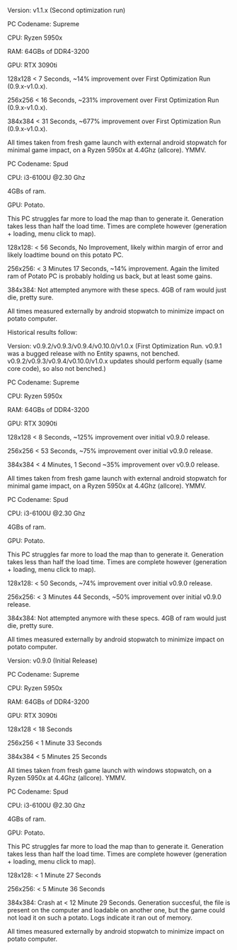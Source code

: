 Version: v1.1.x (Second optimization run)

PC Codename: Supreme

CPU: Ryzen 5950x

RAM: 64GBs of DDR4-3200

GPU: RTX 3090ti

128x128 < 7 Seconds, ~14% improvement over First Optimization Run (0.9.x-v1.0.x).

256x256 < 16 Seconds, ~231% improvement over First Optimization Run (0.9.x-v1.0.x).

384x384 < 31 Seconds, ~677% improvement over First Optimization Run (0.9.x-v1.0.x).

All times taken from fresh game launch with external android stopwatch for minimal game impact, on a Ryzen 5950x at 4.4Ghz (allcore).  YMMV.

PC Codename: Spud

CPU: i3-6100U @2.30 Ghz

4GBs of ram.  

GPU: Potato.

This PC struggles far more to load the map than to generate it.  Generation takes less than half the load time.  Times are complete however (generation + loading, menu click to map).

128x128: < 56 Seconds, No Improvement, likely within margin of error and likely loadtime bound on this potato PC.

256x256: < 3 Minutes 17 Seconds, ~14% improvement.  Again the limited ram of Potato PC is probably holding us back, but at least some gains.

384x384: Not attempted anymore with these specs.  4GB of ram would just die, pretty sure.

All times measured externally by android stopwatch to minimize impact on potato computer.

Historical results follow:

Version: v0.9.2/v0.9.3/v0.9.4/v0.10.0/v1.0.x (First Optimization Run. v0.9.1 was a bugged release with no Entity spawns, not benched.  v0.9.2/v0.9.3/v0.9.4/v0.10.0/v1.0.x updates should perform equally (same core code), so also not benched.)

PC Codename: Supreme

CPU: Ryzen 5950x

RAM: 64GBs of DDR4-3200

GPU: RTX 3090ti

128x128 < 8 Seconds, ~125% improvement over initial v0.9.0 release.

256x256 < 53 Seconds, ~75% improvement over initial v0.9.0 release.

384x384 < 4 Minutes, 1 Second ~35% improvement over v0.9.0 release.

All times taken from fresh game launch with external android stopwatch for minimal game impact, on a Ryzen 5950x at 4.4Ghz (allcore).  YMMV.

PC Codename: Spud

CPU: i3-6100U @2.30 Ghz

4GBs of ram.  

GPU: Potato.

This PC struggles far more to load the map than to generate it.  Generation takes less than half the load time.  Times are complete however (generation + loading, menu click to map).

128x128: < 50 Seconds, ~74% improvement over initial v0.9.0 release.

256x256: < 3 Minutes 44 Seconds, ~50% improvement over initial v0.9.0 release.

384x384: Not attempted anymore with these specs. 4GB of ram would just die, pretty sure.

All times measured externally by android stopwatch to minimize impact on potato computer.

Version: v0.9.0 (Initial Release)

PC Codename: Supreme

CPU: Ryzen 5950x

RAM: 64GBs of DDR4-3200

GPU: RTX 3090ti

128x128 < 18 Seconds

256x256 < 1 Minute 33 Seconds

384x384 < 5 Minutes 25 Seconds

All times taken from fresh game launch with windows stopwatch, on a Ryzen 5950x at 4.4Ghz (allcore).  YMMV.

PC Codename: Spud

CPU: i3-6100U @2.30 Ghz

4GBs of ram.  

GPU: Potato.

This PC struggles far more to load the map than to generate it.  Generation takes less than half the load time.  Times are complete however (generation + loading, menu click to map).

128x128: < 1 Minute 27 Seconds

256x256: < 5 Minute 36 Seconds

384x384: Crash at < 12 Minute 29 Seconds.  Generation succesful, the file is present on the computer and loadable on another one, but the game could not load it on such a potato.  Logs indicate it ran out of memory.

All times measured externally by android stopwatch to minimize impact on potato computer.
